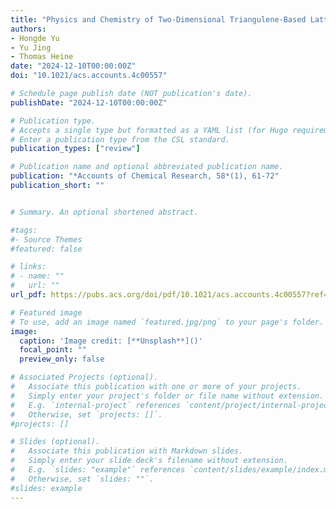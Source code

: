 ```yaml
---
title: "Physics and Chemistry of Two-Dimensional Triangulene-Based Lattices"
authors:
- Hongde Yu
- Yu Jing
- Thomas Heine
date: "2024-12-10T00:00:00Z"
doi: "10.1021/acs.accounts.4c00557"

# Schedule page publish date (NOT publication's date).
publishDate: "2024-12-10T00:00:00Z"

# Publication type.
# Accepts a single type but formatted as a YAML list (for Hugo requirements).
# Enter a publication type from the CSL standard.
publication_types: ["review"]

# Publication name and optional abbreviated publication name.
publication: "*Accounts of Chemical Research, 58*(1), 61-72"
publication_short: ""


# Summary. An optional shortened abstract.

#tags:
#- Source Themes
#featured: false

# links:
# - name: ""
#   url: ""
url_pdf: https://pubs.acs.org/doi/pdf/10.1021/acs.accounts.4c00557?ref=article_openPDF

# Featured image
# To use, add an image named `featured.jpg/png` to your page's folder. 
image:
  caption: 'Image credit: [**Unsplash**]()'
  focal_point: ""
  preview_only: false

# Associated Projects (optional).
#   Associate this publication with one or more of your projects.
#   Simply enter your project's folder or file name without extension.
#   E.g. `internal-project` references `content/project/internal-project/index.md`.
#   Otherwise, set `projects: []`.
#projects: []

# Slides (optional).
#   Associate this publication with Markdown slides.
#   Simply enter your slide deck's filename without extension.
#   E.g. `slides: "example"` references `content/slides/example/index.md`.
#   Otherwise, set `slides: ""`.
#slides: example
---
```

